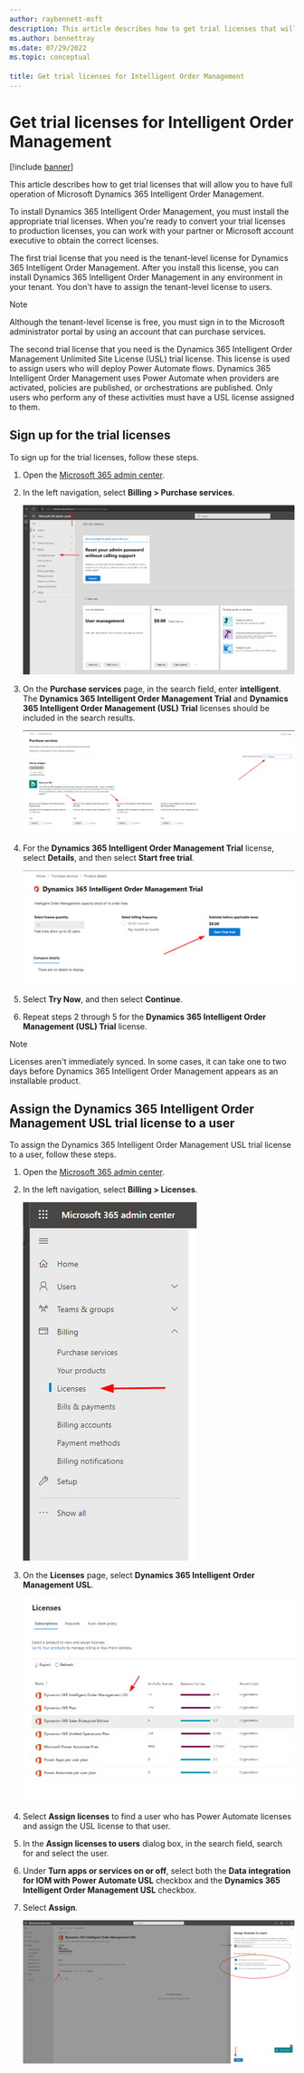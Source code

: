 ```yaml
---
author: raybennett-msft
description: This article describes how to get trial licenses that will allow you to have full operation of Microsoft Dynamics 365 Intelligent Order Management.
ms.author: bennettray
ms.date: 07/29/2022
ms.topic: conceptual

title: Get trial licenses for Intelligent Order Management
---
```

# Get trial licenses for Intelligent Order Management

[!include [banner](includes/banner.md)]

This article describes how to get trial licenses that will allow you to have full operation of Microsoft Dynamics 365 Intelligent Order Management.

To install Dynamics 365 Intelligent Order Management, you must install the appropriate trial licenses. When you're ready to convert your trial licenses to production licenses, you can work with your partner or Microsoft account executive to obtain the correct licenses.

The first trial license that you need is the tenant-level license for Dynamics 365 Intelligent Order Management. After you install this license, you can install Dynamics 365 Intelligent Order Management in any environment in your tenant. You don't have to assign the tenant-level license to users.

> [!NOTE]
> Although the tenant-level license is free, you must sign in to the Microsoft administrator portal by using an account that can purchase services.

The second trial license that you need is the Dynamics 365 Intelligent Order Management Unlimited Site License (USL) trial license. This license is used to assign users who will deploy Power Automate flows. Dynamics 365 Intelligent Order Management uses Power Automate when providers are activated, policies are published, or orchestrations are published. Only users who perform any of these activities must have a USL license assigned to them.

## Sign up for the trial licenses

To sign up for the trial licenses, follow these steps.

1. Open the [Microsoft 365 admin center](https://admin.microsoft.com).
1. In the left navigation, select **Billing \> Purchase services**.

    ![Billing > Purchase services in the left navigation in the Microsoft 365 admin center.](./media/licensing-iom1.png)

1. On the **Purchase services** page, in the search field, enter **intelligent**. The **Dynamics 365 Intelligent Order Management Trial** and **Dynamics 365 Intelligent Order Management (USL) Trial** licenses should be included in the search results.

    ![Licenses in the search results on the Purchase services page.](./media/licensing-iom2.png)

1. For the **Dynamics 365 Intelligent Order Management Trial** license, select **Details**, and then select **Start free trial**.

    ![Start free trial button.](./media/licensing-iom3.png)

1. Select **Try Now**, and then select **Continue**.
1. Repeat steps 2 through 5 for the **Dynamics 365 Intelligent Order Management (USL) Trial** license.

> [!NOTE]
> Licenses aren't immediately synced. In some cases, it can take one to two days before Dynamics 365 Intelligent Order Management appears as an installable product.

## Assign the Dynamics 365 Intelligent Order Management USL trial license to a user

To assign the Dynamics 365 Intelligent Order Management USL trial license to a user, follow these steps.

1. Open the [Microsoft 365 admin center](https://admin.microsoft.com).
1. In the left navigation, select **Billing \> Licenses**.

    ![Billing > Licenses in the left navigation in the Microsoft 365 admin center.](./media/licensing-iom4.png)

1. On the **Licenses** page, select **Dynamics 365 Intelligent Order Management USL**.

    ![Dynamics 365 Intelligent Order Management USL on the Licenses page.](./media/licensing-iom5.png)

1. Select **Assign licenses** to find a user who has Power Automate licenses and assign the USL license to that user.
1. In the **Assign licenses to users** dialog box, in the search field, search for and select the user.
1. Under **Turn apps or services on or off**, select both the **Data integration for IOM with Power Automate USL** checkbox and the **Dynamics 365 Intelligent Order Management USL** checkbox.
1. Select **Assign**.

    ![Assign licenses to users dialog box.](./media/licensing-iom6.png)
